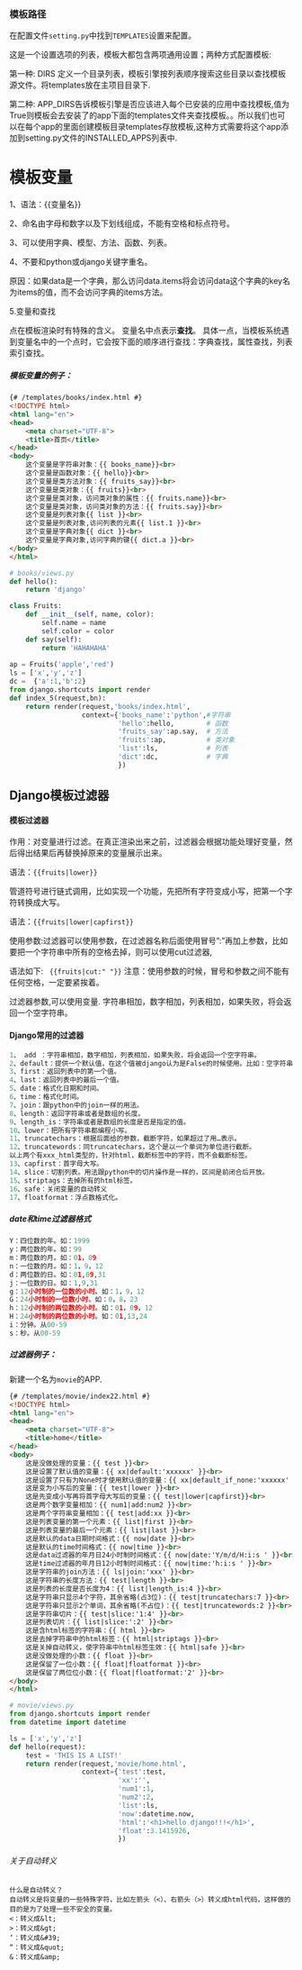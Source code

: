 ### 模板路径

在配置文件`setting.py`中找到`TEMPLATES`设置来配置。

这是一个设置选项的列表，模板大都包含两项通用设置；两种方式配置模板:

第一种: DIRS 定义一个目录列表，模板引擎按列表顺序搜索这些目录以查找模板源文件。将templates放在主项目目录下.

第二种: APP_DIRS告诉模板引擎是否应该进入每个已安装的应用中查找模板,值为True则模板会去安装了的app下面的templates文件夹查找模板。。所以我们也可以在每个app的里面创建模板目录templates存放模板,这种方式需要将这个app添加到setting.py文件的INSTALLED_APPS列表中.

# 模板变量

1、语法：{{变量名}}

2、命名由字母和数字以及下划线组成，不能有空格和标点符号。

3、可以使用字典、模型、方法、函数、列表。

4、不要和python或django关键字重名。

原因：如果data是一个字典，那么访问data.items将会访问data这个字典的key名为items的值，而不会访问字典的items方法。

5.变量和查找

点在模板渲染时有特殊的含义。 变量名中点表示**查找**。 具体一点，当模板系统遇到变量名中的一个点时，它会按下面的顺序进行查找：字典查找，属性查找，列表索引查找。

##### 模板变量的例子：

```html
{# /templates/books/index.html #}
<!DOCTYPE html>
<html lang="en">
<head>
    <meta charset="UTF-8">
    <title>首页</title>
</head>
<body>
    这个变量是字符串对象：{{ books_name}}<br>
    这个变量是函数对象：{{ hello}}<br>
    这个变量是类方法对象：{{ fruits_say}}<br>
    这个变量是类对象：{{ fruits}}<br>
    这个变量是类对象，访问类对象的属性：{{ fruits.name}}<br>
    这个变量是类对象，访问类对象的方法：{{ fruits.say}}<br>
    这个变量是列表对象{{ list }}<br>
    这个变量是列表对象,访问列表的元素{{ list.1 }}<br>
    这个变量是字典对象{{ dict }}<br>
    这个变量是字典对象,访问字典的键{{ dict.a }}<br>
</body>
</html>
```

```python
# books/views.py
def hello():
    return 'django'

class Fruits:
    def __init__(self, name, color):
        self.name = name
        self.color = color
    def say(self):
        return 'HAHAHAHA'  
    
ap = Fruits('apple','red')
ls = ['x','y','z']
dc =  {'a':1,'b':2}
from django.shortcuts import render
def index_5(request,bn):
    return render(request,'books/index.html',
                  context={'books_name':'python',#字符串
                           'hello':hello,        # 函数
                           'fruits_say':ap.say,  # 方法
                           'fruits':ap,          # 类对象
                           'list':ls,            # 列表
                           'dict':dc,            # 字典
                           }) 
```

## Django模板过滤器

#### 模板过滤器

作用：对变量进行过滤。在真正渲染出来之前，过滤器会根据功能处理好变量，然后得出结果后再替换掉原来的变量展示出来。

语法：`{{fruits|lower}}`

管道符号进行链式调用，比如实现一个功能，先把所有字符变成小写，把第一个字符转换成大写。

语法：`{{fruits|lower|capfirst}}`

使用参数:过滤器可以使用参数，在过滤器名称后面使用冒号”:”再加上参数，比如要把一个字符串中所有的空格去掉，则可以使用cut过滤器,

语法如下: ` {{fruits|cut:" "}}`
注意：使用参数的时候，冒号和参数之间不能有任何空格，一定要紧挨着。

过滤器参数,可以使用变量.
字符串相加，数字相加，列表相加，如果失败，将会返回一个空字符串。

#### Django常用的过滤器

```python
1、 add ：字符串相加，数字相加，列表相加，如果失败，将会返回一个空字符串。
2、default：提供一个默认值，在这个值被django认为是False的时候使用。比如：空字符串、None。区别于default_if_none，这个只有在变量为None的时候才使用默认值。
3、first：返回列表中的第一个值。
4、last：返回列表中的最后一个值。
5、date：格式化日期和时间。
6、time：格式化时间。
7、join：跟python中的join一样的用法。
8、length：返回字符串或者是数组的长度。
9、length_is：字符串或者是数组的长度是否是指定的值。
10、lower：把所有字符串都编程小写。
11、truncatechars：根据后面给的参数，截断字符，如果超过了用…表示。
12、truncatewords：同truncatechars，这个是以一个单词为单位进行截断。
以上两个有xxx_html类型的，针对html，截断标签中的字符，而不会截断标签。
13、capfirst：首字母大写。
14、slice：切割列表。用法跟python中的切片操作是一样的，区间是前闭合后开放。
15、striptags：去掉所有的html标签。
16、safe：关闭变量的自动转义
17、floatformat：浮点数格式化。
```

##### date和time过滤器格式

```python
Y：四位数的年。如：1999
y：两位数的年。如：99
m：两位数的月。如：01，09
n：一位数的月。如：1，9，12
d：两位数的日。如：01,09,31
j：一位数的日。如：1,9,31
g：12小时制的一位数的小时。如：1，9，12
G：24小时制的一位数小时。如：0，8，23
h：12小时制的两位数的小时。如：01，09，12
H：24小时制的两位数的小时。如：01,13,24
i：分钟。从00-59
s：秒。从00-59
```

##### 过滤器例子：

新建一个名为`movie`的APP.

```html
{# /templates/movie/index22.html #}
<!DOCTYPE html>
<html lang="en">
<head>
    <meta charset="UTF-8">
    <title>home</title>
</head>
<body>
    这是没做处理的变量：{{ test }}<br>
    这是设置了默认值的变量：{{ xx|default:'xxxxxx' }}<br>
    这是设置了只有为None时才使用默认值的变量：{{ xx|default_if_none:'xxxxxx' }}<br>
    这是变为小写后的变量：{{ test|lower }}<br>
    这是先变成小写再将首字母大写后的变量：{{ test|lower|capfirst}}<br>
    这是两个数字变量相加：{{ num1|add:num2 }}<br>
    这是两个字符串变量相加：{{ test|add:xx }}<br>
    这是列表变量的第一个元素：{{ list|first }}<br>
    这是列表变量的最后一个元素：{{ list|last }}<br>
    这是默认的data日期时间格式：{{ now|date }}<br>
    这是默认的time时间格式：{{ now|time }}<br>
    这是data过滤器的年月日24小时制时间格式：{{ now|date:'Y/m/d/H:i:s ' }}<br>
    这是time过滤器的年月日12小时制时间格式：{{ now|time:'h:i:s ' }}<br>
    这是字符串的join方法：{{ ls|join:'xxx' }}<br>
    这是字符串的长度方法：{{ test|length }}<br>
    这是列表的长度是否长度为4：{{ list|length_is:4 }}<br>
    这是字符串只显示4个字符，其余省略(占3位)：{{ test|truncatechars:7 }}<br>
    这是字符串只显示2个单词，其余省略(不占位)：{{ test|truncatewords:2 }}<br>
    这是字符串切片：{{ test|slice:'1:4' }}<br>
    这是列表切片：{{ list|slice:':2' }}<br>
    这是含html标签的字符串：{{ html }}<br>
    这是去掉字符串中的html标签：{{ html|striptags }}<br>
    这是关掉自动转义，使字符串中html标签生效：{{ html|safe }}<br>
    这是没做处理的小数：{{ float }}<br>
    这是保留了一位小数：{{ float|floatformat }}<br>
    这是保留了两位位小数：{{ float|floatformat:'2' }}<br>  
</body>
</html>
```

```python
# movie/views.py
from django.shortcuts import render
from datetime import datetime

ls = ['x','y','z']
def hello(request):
    test = 'THIS IS A LIST!'
    return render(request,'movie/home.html',
                  context={'test':test,
                           'xx':'',
                           'num1':1,
                           'num2':2,
                           'list':ls,
                           'now':datetime.now,
                           'html':'<h1>hello django!!!</h1>',
                           'float':3.1415926,
                           })
```

###### 关于自动转义

```
什么是自动转义？
自动转义是将变量的一些特殊字符，比如左箭头（<）、右箭头（>）转义成html代码，这样做的目的是为了处理一些不安全的变量。
<：转义成&lt;
>：转义成&gt;
‘：转义成&#39;
“：转义成&quot;
&：转义成&amp;
```

